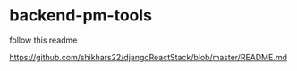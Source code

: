 # backend-pm-tools
follow this readme

https://github.com/shikhars22/djangoReactStack/blob/master/README.md
